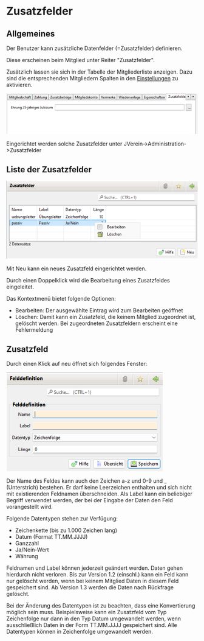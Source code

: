 # Zusatzfelder

## Allgemeines

Der Benutzer kann zusätzliche Datenfelder (=Zusatzfelder) definieren.

Diese erscheinen beim Mitglied unter Reiter "Zusatzfelder".

Zusätzlich lassen sie sich in der Tabelle der Mitgliederliste anzeigen. Dazu sind die entsprechenden Mitgliedern Spalten in den [Einstellungen](../../../3.1/administration/einstellungen/spalten.md) zu aktivieren.

![](../../../../v3.1.x/administration/mitglieder/img/Mitgliedzusatzfelder.png)

Eingerichtet werden solche Zusatzfelder unter JVerein->Administration->Zusatzfelder

## Liste der Zusatzfelder

![](<../../../../v3.1.x/administration/mitglieder/img/Zusatzfelder (1).png>)

Mit Neu kann ein neues Zusatzfeld eingerichtet werden.

Durch einen Doppelklick wird die Bearbeitung eines Zusatzfeldes eingeleitet.

Das Kontextmenü bietet folgende Optionen:

* Bearbeiten: Der ausgewählte Eintrag wird zum Bearbeiten geöffnet
* Löschen: Damit kann ein Zusatzfeld, die keinem Mitglied zugeordnet ist, gelöscht werden. Bei zugeordneten Zusatzfeldern erscheint eine Fehlermeldung

## Zusatzfeld

Durch einen Klick auf neu öffnet sich folgendes Fenster:

![](<../../../../v3.1.x/administration/mitglieder/img/Zusatzfeld (2).png>)

Der Name des Feldes kann auch den Zeichen a-z und 0-9 und \_ (Unterstrich) bestehen. Er darf keine Leerzeichen enthalten und sich nicht mit existierenden Feldnamen überschneiden. Als Label kann ein beliebiger Begriff verwendet werden, der bei der Eingabe der Daten den Feld vorangestellt wird.

Folgende Datentypen stehen zur Verfügung:

* Zeichenkette (bis zu 1.000 Zeichen lang)
* Datum (Format TT.MM.JJJJ)
* Ganzzahl
* Ja/Nein-Wert
* Währung

Feldnamen und Label können jederzeit geändert werden. Daten gehen hierdurch nicht verloren. Bis zur Version 1.2 (einschl.) kann ein Feld kann nur gelöscht werden, wenn bei keinem Mitglied Daten in diesem Feld gespeichert sind. Ab Version 1.3 werden die Daten nach Rückfrage gelöscht.

Bei der Änderung des Datentypen ist zu beachten, dass eine Konvertierung möglich sein muss. Beispielsweise kann ein Zusatzfeld vom Typ Zeichenfolge nur dann in den Typ Datum umgewandelt werden, wenn ausschließlich Daten in der Form TT.MM.JJJJ gespeichert sind. Alle Datentypen können in Zeichenfolge umgewandelt werden.
